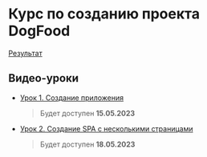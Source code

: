 # Курс по созданию проекта DogFood

[Результат](https://lekso4ka.github.io/df/)

## Видео-уроки
+ [Урок 1. Создание приложения](https://youtu.be/gpkETxYIJAg) 
    > Будет доступен **15.05.2023**
+ [Урок 2. Создание SPA с несколькими страницами](https://youtu.be/RKaP02teWdU) 
    > Будет доступен **18.05.2023**
